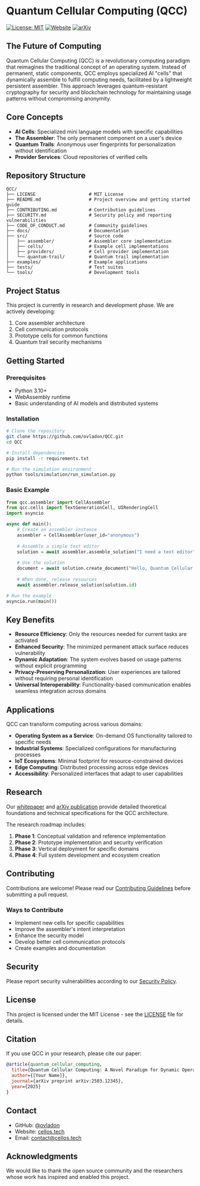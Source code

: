 # Quantum Cellular Computing (QCC)

[![License: MIT](https://img.shields.io/badge/License-MIT-blue.svg)](https://opensource.org/licenses/MIT)
[![Website](https://img.shields.io/badge/Website-cellos.tech-teal.svg)](https://cellos.tech)
[![arXiv](https://img.shields.io/badge/arXiv-2503.12345-b31b1b.svg)](https://arxiv.org)

## The Future of Computing

Quantum Cellular Computing (QCC) is a revolutionary computing paradigm that reimagines the traditional concept of an operating system. Instead of permanent, static components, QCC employs specialized AI "cells" that dynamically assemble to fulfill computing needs, facilitated by a lightweight persistent assembler. This approach leverages quantum-resistant cryptography for security and blockchain technology for maintaining usage patterns without compromising anonymity.

## Core Concepts

- **AI Cells**: Specialized mini language models with specific capabilities
- **The Assembler**: The only permanent component on a user's device
- **Quantum Trails**: Anonymous user fingerprints for personalization without identification
- **Provider Services**: Cloud repositories of verified cells

## Repository Structure

```
QCC/
├── LICENSE                    # MIT License
├── README.md                  # Project overview and getting started guide
├── CONTRIBUTING.md            # Contribution guidelines
├── SECURITY.md                # Security policy and reporting vulnerabilities
├── CODE_OF_CONDUCT.md         # Community guidelines
├── docs/                      # Documentation
├── src/                       # Source code
│   ├── assembler/             # Assembler core implementation
│   ├── cells/                 # Example cell implementations
│   ├── providers/             # Cell provider implementation
│   └── quantum-trail/         # Quantum trail implementation
├── examples/                  # Example applications
├── tests/                     # Test suites
└── tools/                     # Development tools
```

## Project Status

This project is currently in research and development phase. We are actively developing:

1. Core assembler architecture
2. Cell communication protocols
3. Prototype cells for common functions
4. Quantum trail security mechanisms

## Getting Started

### Prerequisites

- Python 3.10+
- WebAssembly runtime
- Basic understanding of AI models and distributed systems

### Installation

```bash
# Clone the repository
git clone https://github.com/ovladon/QCC.git
cd QCC

# Install dependencies
pip install -r requirements.txt

# Run the simulation environment
python tools/simulation/run_simulation.py
```

### Basic Example

```python
from qcc.assembler import CellAssembler
from qcc.cells import TextGenerationCell, UIRenderingCell
import asyncio

async def main():
    # Create an assembler instance
    assembler = CellAssembler(user_id="anonymous")
    
    # Assemble a simple text editor
    solution = await assembler.assemble_solution("I need a text editor")
    
    # Use the solution
    document = await solution.create_document("Hello, Quantum Cellular Computing!")
    
    # When done, release resources
    await assembler.release_solution(solution.id)

# Run the example
asyncio.run(main())
```

## Key Benefits

- **Resource Efficiency**: Only the resources needed for current tasks are activated
- **Enhanced Security**: The minimized permanent attack surface reduces vulnerability
- **Dynamic Adaptation**: The system evolves based on usage patterns without explicit programming
- **Privacy-Preserving Personalization**: User experiences are tailored without requiring personal identification
- **Universal Interoperability**: Functionality-based communication enables seamless integration across domains

## Applications

QCC can transform computing across various domains:

- **Operating System as a Service**: On-demand OS functionality tailored to specific needs
- **Industrial Systems**: Specialized configurations for manufacturing processes
- **IoT Ecosystems**: Minimal footprint for resource-constrained devices
- **Edge Computing**: Distributed processing across edge devices
- **Accessibility**: Personalized interfaces that adapt to user capabilities

## Research

Our [whitepaper](https://cellos.tech/papers/qcc-whitepaper.pdf) and [arXiv publication](https://arxiv.org) provide detailed theoretical foundations and technical specifications for the QCC architecture.

The research roadmap includes:

1. **Phase 1**: Conceptual validation and reference implementation
2. **Phase 2**: Prototype implementation and security verification
3. **Phase 3**: Vertical deployment for specific domains
4. **Phase 4**: Full system development and ecosystem creation

## Contributing

Contributions are welcome! Please read our [Contributing Guidelines](CONTRIBUTING.md) before submitting a pull request.

### Ways to Contribute

- Implement new cells for specific capabilities
- Improve the assembler's intent interpretation
- Enhance the security model
- Develop better cell communication protocols
- Create examples and documentation

## Security

Please report security vulnerabilities according to our [Security Policy](SECURITY.md).

## License

This project is licensed under the MIT License - see the [LICENSE](LICENSE) file for details.

## Citation

If you use QCC in your research, please cite our paper:

```bibtex
@article{quantum_cellular_computing,
  title={Quantum Cellular Computing: A Novel Paradigm for Dynamic Operating System Architecture},
  author={[Your Name]},
  journal={arXiv preprint arXiv:2503.12345},
  year={2025}
}
```

## Contact

- GitHub: [@ovladon](https://github.com/ovladon)
- Website: [cellos.tech](https://cellos.tech)
- Email: contact@cellos.tech

## Acknowledgments

We would like to thank the open source community and the researchers whose work has inspired and enabled this project.
